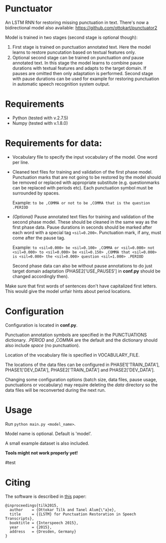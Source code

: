 # Punctuator
An LSTM RNN for restoring missing punctuation in text.
There's now a bidirectional model also available: https://github.com/ottokart/punctuator2

Model is trained in two stages (second stage is optional though):

1. First stage is trained on punctuation annotated text. Here the model learns to restore puncutation based on textual features only.
2. Optional second stage can be trained on punctuation *and* pause annotated text. In this stage the model learns to combine pause durations with textual features and adapts to the target domain. If pauses are omitted then only adaptation is performed. Second stage with pause durations can be used for example for restoring punctuation in automatic speech recognition system output.

# Requirements
* Python (tested with v.2.7.5)
* Numpy (tested with v.1.8.0)

# Requirements for data:

* Vocabulary file to specify the input vocabulary of the model. One word per line.
* Cleaned text files for training and validation of the first phase model. Punctuation marks that are not going to be restored by the model should be removed or replaced with appropriate substitute (e.g. questionmarks can be replaced with periods etc). Each punctuation symbol must be surrounded by spaces.

  Example:
  ```to be ,COMMA or not to be ,COMMA that is the question .PERIOD```
* *(Optional)* Pause annotated text files for training and validation of the second phase model. These should be cleaned in the same way as the first phase data. Pause durations in seconds should be marked after each word with a special tag `<sil=0.200>`. Punctuation mark, if any, must come after the pause tag.

  Example:
  ```to <sil=0.000> be <sil=0.100> ,COMMA or <sil=0.000> not <sil=0.000> to <sil=0.000> be <sil=0.150> ,COMMA that <sil=0.000> is <sil=0.000> the <sil=0.000> question <sil=1.000> .PERIOD```

  Second phase data can also be without pause annotations to do just target domain adaptation (PHASE2['USE_PAUSES'] in **conf.py** should be changed accordingly then).
  
Make sure that first words of sentences don't have capitalized first letters. This would give the model unfair hints about period locations.

# Configuration

Configuration is located in **conf.py**.

Punctuation annotation symbols are specified in the PUNCTUATIONS dictionary. *.PERIOD* and *,COMMA* are the default and the dictionary should also include *space* (no punctuation).

Location of the vocabulary file is specified in VOCABULARY_FILE.

The locations of the data files can be configured in PHASE1['TRAIN_DATA'], PHASE1['DEV_DATA'], PHASE2['TRAIN_DATA'] and PHASE2['DEV_DATA'].

Changing some configuration options (batch size, data files, pause usage, punctuations or vocabulary) may require deleting the *data* directory so the data files will be reconverted during the next run.

# Usage

Run `python main.py <model_name>`.

Model name is optional. Default is 'model'.

A small example dataset is also included. 

**Tools might not work properly yet!**

#test

# Citing

The software is described in [this](https://phon.ioc.ee/dokuwiki/lib/exe/fetch.php?media=people:tanel:interspeech2015-paper-punct.pdf) paper:

    @inproceedings{tilk2015,
      author    = {Ottokar Tilk and Tanel Alum{\"a}e},
      title     = {{LSTM} for Punctuation Restoration in Speech Transcripts},
      booktitle = {Interspeech 2015},
      year      = {2015},
      address   = {Dresden, Germany}
    }
